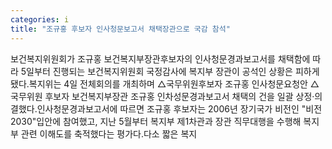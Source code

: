 ```yaml
---
categories: i
title: "조규홍 후보자 인사청문보고서 채택장관으로 국감 참석"
---
```

보건복지위원회가 조규홍 보건복지부장관후보자의 인사청문경과보고서를 채택함에 따라 5일부터 진행되는 보건복지위원회 국정감사에 복지부 장관이 공석인 상황은 피하게 됐다.복지위는 4일 전체회의를 개최하며 △국무위원후보자 조규홍 인사청문요청안 △국무위원 후보자 보건복지부장관 조규홍 인차성문경과보고서 채택의 건을 일괄 상정·의결했다.인사청문경과보고서에 따르면 조규홍 후보자는 2006년 장기국가 비전인 "비전 2030"입안에 참여했고, 지난 5월부터 복지부 제1차관과 장관 직무대행을 수행해 복지부 관련 이해도를 축적했다는 평가다.다소 짧은 복지